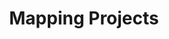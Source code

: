 ---
title: "Mapping Projects"
description: "Mapping and Spatial Analysis Projects by Felipe Valdez."
---